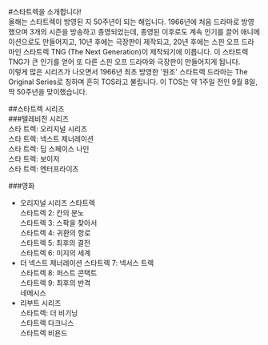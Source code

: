 #스타트렉을 소개합니다!  
올해는 스타트렉이 방영된 지 50주년이 되는 해입니다. 1966년에 처음 드라마로 방영했으며 3개의 시즌을 방송하고 종영되었는데, 종영된 이후로도 계속 인기를 끌어 애니메이션으로도 만들어지고, 10년 후에는 극장판이 제작되고, 20년 후에는 스핀 오프 드라마인 스타트렉 TNG (The Next Generation)이 제작되기에 이릅니다. 이 스타트렉 TNG가 큰 인기를 얻어 또 다른 스핀 오프 드라마와 극장판이 만들어지게 됩니다.  
이렇게 많은 시리즈가 나오면서 1966년 최초 방영한 '원조' 스타트렉 드라마는 The Original Series로 칭하며 흔히 TOS라고 불립니다. 이 TOS는 약 1주일 전인 9월 8일, 딱 50주년을 맞이했습니다.

##스타트렉 시리즈    
###텔레비전 시리즈  
스타 트렉: 오리지널 시리즈  
스타 트렉: 넥스트 제너레이션  
스타 트렉: 딥 스페이스 나인  
스타 트렉: 보이저  
스타 트렉: 엔터프라이즈  
  
###영화  
- 오리지널 시리즈
스타트렉  
스타트렉 2: 칸의 분노  
스타트렉 3: 스팍을 찾아서  
스타트렉 4: 귀환의 항로  
스타트렉 5: 최후의 결전  
스타트렉 6: 미지의 세계  
- 더 넥스트 제너레이션
스타트렉 7: 넥서스 트렉  
스타트렉 8: 퍼스트 콘택트  
스타트렉 9: 최후의 반격  
네메시스  
- 리부트 시리즈  
스타트렉: 더 비기닝  
스타트렉 다크니스  
스타트렉 비욘드
